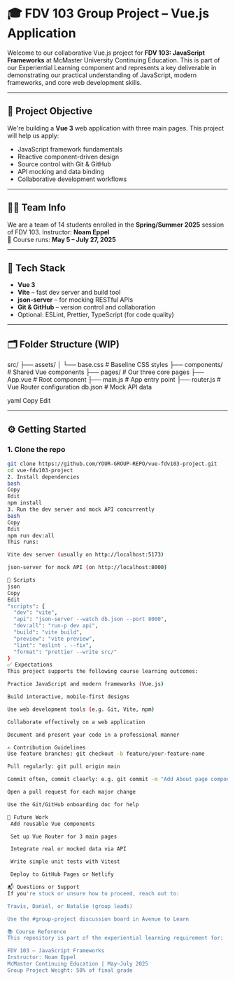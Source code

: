 # 🎓 FDV 103 Group Project – Vue.js Application

Welcome to our collaborative Vue.js project for **FDV 103: JavaScript Frameworks** at McMaster University Continuing Education. This is part of our Experiential Learning component and represents a key deliverable in demonstrating our practical understanding of JavaScript, modern frameworks, and core web development skills.

---

## 🧠 Project Objective

We're building a **Vue 3** web application with three main pages. This project will help us apply:

- JavaScript framework fundamentals
- Reactive component-driven design
- Source control with Git & GitHub
- API mocking and data binding
- Collaborative development workflows

---

## 👩‍💻 Team Info

We are a team of 14 students enrolled in the **Spring/Summer 2025** session of FDV 103. Instructor: **Noam Eppel**  
📅 Course runs: **May 5 – July 27, 2025**

---

## 🔧 Tech Stack

- **Vue 3**
- **Vite** – fast dev server and build tool
- **json-server** – for mocking RESTful APIs
- **Git & GitHub** – version control and collaboration
- Optional: ESLint, Prettier, TypeScript (for code quality)

---

## 🗂️ Folder Structure (WIP)

src/
├── assets/
│ └── base.css # Baseline CSS styles
├── components/ # Shared Vue components
├── pages/ # Our three core pages
├── App.vue # Root component
├── main.js # App entry point
├── router.js # Vue Router configuration
db.json # Mock API data

yaml
Copy
Edit

---

## ⚙️ Getting Started

### 1. Clone the repo

```bash
git clone https://github.com/YOUR-GROUP-REPO/vue-fdv103-project.git
cd vue-fdv103-project
2. Install dependencies
bash
Copy
Edit
npm install
3. Run the dev server and mock API concurrently
bash
Copy
Edit
npm run dev:all
This runs:

Vite dev server (usually on http://localhost:5173)

json-server for mock API (on http://localhost:8000)

📄 Scripts
json
Copy
Edit
"scripts": {
  "dev": "vite",
  "api": "json-server --watch db.json --port 8000",
  "dev:all": "run-p dev api",
  "build": "vite build",
  "preview": "vite preview",
  "lint": "eslint . --fix",
  "format": "prettier --write src/"
}
✅ Expectations
This project supports the following course learning outcomes:

Practice JavaScript and modern frameworks (Vue.js)

Build interactive, mobile-first designs

Use web development tools (e.g. Git, Vite, npm)

Collaborate effectively on a web application

Document and present your code in a professional manner

✍️ Contribution Guidelines
Use feature branches: git checkout -b feature/your-feature-name

Pull regularly: git pull origin main

Commit often, commit clearly: e.g. git commit -m "Add About page component"

Open a pull request for each major change

Use the Git/GitHub onboarding doc for help

🧪 Future Work
 Add reusable Vue components

 Set up Vue Router for 3 main pages

 Integrate real or mocked data via API

 Write simple unit tests with Vitest

 Deploy to GitHub Pages or Netlify

📬 Questions or Support
If you're stuck or unsure how to proceed, reach out to:

Travis, Daniel, or Natalie (group leads)

Use the #group-project discussion board in Avenue to Learn

📚 Course Reference
This repository is part of the experiential learning requirement for:

FDV 103 – JavaScript Frameworks
Instructor: Noam Eppel
McMaster Continuing Education | May–July 2025
Group Project Weight: 50% of final grade
